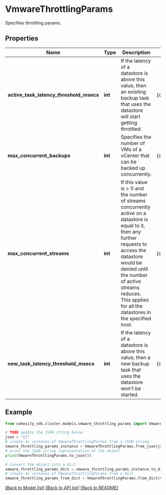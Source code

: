 # VmwareThrottlingParams

Specifies throttling params.

## Properties

Name | Type | Description | Notes
------------ | ------------- | ------------- | -------------
**active_task_latency_threshold_msecs** | **int** | If the latency of a datastore is above this value, then an existing backup task that uses the datastore will start getting throttled. | [optional] 
**max_concurrent_backups** | **int** | Specifies the number of VMs of a vCenter that can be backed up concurrently. | [optional] 
**max_concurrent_streams** | **int** | If this value is &gt; 0 and the number of streams concurrently active on a datastore is equal to it, then any further requests to access the datastore would be denied until the number of active streams reduces. This applies for all the datastores in the specified host. | [optional] 
**new_task_latency_threshold_msecs** | **int** | If the latency of a datastore is above this value, then a new backup task that uses the datastore won&#39;t be started. | [optional] 

## Example

```python
from cohesity_sdk.cluster.models.vmware_throttling_params import VmwareThrottlingParams

# TODO update the JSON string below
json = "{}"
# create an instance of VmwareThrottlingParams from a JSON string
vmware_throttling_params_instance = VmwareThrottlingParams.from_json(json)
# print the JSON string representation of the object
print(VmwareThrottlingParams.to_json())

# convert the object into a dict
vmware_throttling_params_dict = vmware_throttling_params_instance.to_dict()
# create an instance of VmwareThrottlingParams from a dict
vmware_throttling_params_from_dict = VmwareThrottlingParams.from_dict(vmware_throttling_params_dict)
```
[[Back to Model list]](../README.md#documentation-for-models) [[Back to API list]](../README.md#documentation-for-api-endpoints) [[Back to README]](../README.md)


